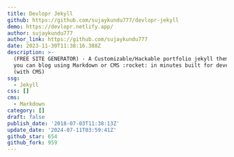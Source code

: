 ```yaml
---
title: Devlopr Jekyll
github: https://github.com/sujaykundu777/devlopr-jekyll
demo: https://devlopr.netlify.app/
author: sujaykundu777
author_link: https://github.com/sujaykundu777
date: 2023-11-30T11:38:16.388Z
description: >-
  (FREE SITE GENERATOR) - A Customizable/Hackable portfolio jekyll theme where
  you can blog using Markdown or CMS :rocket: in minutes built for developers.
  (with CMS)
ssg:
  - Jekyll
css: []
cms:
  - Markdown
category: []
draft: false
publish_date: '2018-07-03T11:38:13Z'
update_date: '2024-07-11T03:59:41Z'
github_star: 654
github_fork: 959
---
```

